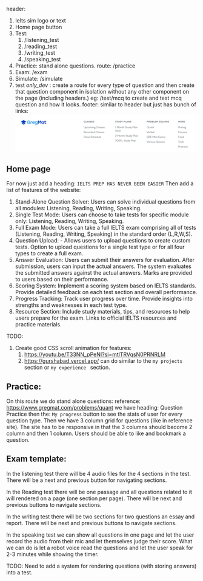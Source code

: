 header:
1) Ielts sim logo or text
2) Home page button
3) Test:
	1) /listening_test
	2) /reading_test
	3) /writing_test
	4) /speaking_test
4) Practice: stand alone questions. route: /practice
5) Exam: /exam
6) Simulate: /simulate
7) test _only_dev_ : create a route for every type of question and then create that question component in isolation without any other component on the page (including headers.) eg: /test/mcq to create and test mcq question and how it looks. 
footer: similar to header but just has bunch of links:
![alt text](image.png)

## Home page

For now just add a heading: 
`IELTS PREP HAS NEVER BEEN EASIER`
Then add a list of features of the website:
1) Stand-Alone Question Solver: Users can solve individual questions from all modules: Listening, Reading, Writing, Speaking.
2) Single Test Mode: Users can choose to take tests for specific module only: Listening, Reading, Writing, Speaking.
3) Full Exam Mode: Users can take a full IELTS exam comprising all of tests (Listening, Reading, Writing, Speaking) in the standard order (L,R,W,S).
4) Question Upload: - Allows users to upload questions to create custom tests. Option to upload questions for a single test type or for all four types to create a full exam.
5) Answer Evaluation: Users can submit their answers for evaluation. After submission, users can input the actual answers. The system evaluates the submitted answers against the actual answers. Marks are provided to users based on their performance.
6) Scoring System: Implement a scoring system based on IELTS standards. Provide detailed feedback on each test section and overall performance.
7) Progress Tracking: Track user progress over time. Provide insights into strengths and weaknesses in each test type.
8) Resource Section: Include study materials, tips, and resources to help users prepare for the exam. Links to official IELTS resources and practice materials.

TODO: 
1) Create good CSS scroll animation for features: 
	1) https://youtu.be/T33NN_pPeNI?si=mtlTRVqsN0PRNRLM
	2) https://gurshabad.vercel.app/ can do similar to the `my projects` section or `my experience ` section.
## Practice:

On this route we do stand alone questions:
reference: https://www.gregmat.com/problems/quant
we have heading: Question Practice
then the: `My progress` button to see the stats of user for every question type.
Then we have 3 column grid for questions (like in reference site). The site has to be responsive in that the 3 columns should become 2 column and then 1 column.
Users should be able to like and bookmark a question.
## Exam template:
In the listening test there will be 4 audio files for the 4 sections in the test. There will be a next and previous button for navigating sections. 

In the Reading test there will be one passage and all questions related to it will rendered on a page (one section per page). There will be next and previous buttons to navigate sections.

In the writing test there will be two sections for two questions an essay and report. There will be next and previous buttons to navigate sections.

In the speaking test we can show all questions in one page and let the user record the audio from their mic and let themselves judge their score. What we can do is let a robot voice read the questions and let the user speak for 2-3 minutes while showing the timer.

TODO: Need to add a system for rendering questions (with storing answers) into a test.


